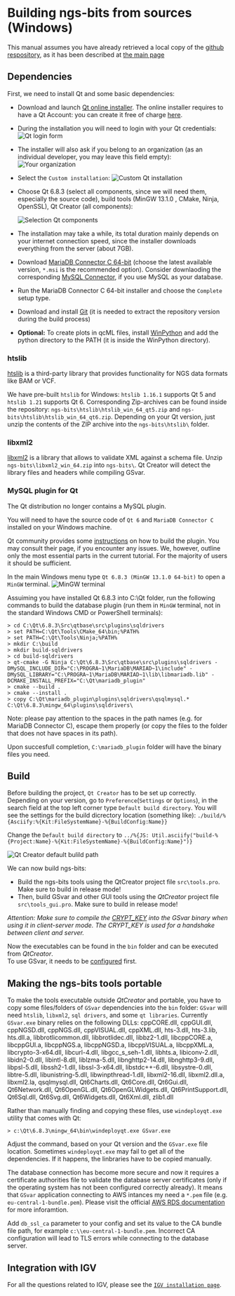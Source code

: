 # Building ngs-bits from sources (Windows)

This manual assumes you have already retrieved a local copy of the [github respository](https://github.com/imgag/ngs-bits), as it has been described at [the main page](../README.md)

## Dependencies

First, we need to install Qt and some basic dependencies:

* Download and launch [Qt online installer](https://www.qt.io/download-qt-installer-oss). The online installer requires to have a Qt Account: you can create it free of charge [here](https://login.qt.io/login).
* During the installation you will need to login with your Qt credentials:
![Qt login form](qt-installer-account.png)
* The installer will also ask if you belong to an organization (as an individual developer, you may leave this field empty): ![Your organization](qt-installer-organization.png)
* Select the `Custom installation`:
![Custom Qt installation](qt-installer-custom.png)
* Choose Qt 6.8.3 (select all components, since we will need them, especially the source code), build tools (MinGW 13.1.0 , CMake, Ninja, OpenSSL), Qt Creator (all components):

  ![Selection Qt components](qt-installer-components.png)
* The installation may take a while, its total duration mainly depends on your internet connection speed, since the installer downloads everything from the server (about 7GB).
* Download [MariaDB Connector C 64-bit](https://downloads.mariadb.com/Connectors/c/) (choose the latest available version, `*.msi` is the recommended option). Consider downlaoding the corresponding [MySQL Connector](https://dev.mysql.com/downloads/connector/cpp/), if you use MySQL as your database.
* Run the MariaDB Connector C 64-bit installer and choose the `Complete` setup type.
* Download and install [Git](https://git-scm.com/download/win) (it is needed to extract the repository version during the build process)
* **Optional:** To create plots in qcML files, install [WinPython](http://winpython.github.io/) and add the python directory to the PATH (it is inside the WinPython directory).

### htslib

[htslib](https://github.com/samtools/htslib) is a third-party library that provides functionality for NGS data formats like BAM or VCF.

We have pre-built `htslib` for Windows: `htslib 1.16.1` supports Qt 5 and `htslib 1.21` supports Qt 6. Corresponding Zip-archives can be found inside the repository: `ngs-bits\htslib\htslib_win_64_qt5.zip` and `ngs-bits\htslib\htslib_win_64_qt6.zip`. Depending on your Qt version, just unzip the contents of the ZIP archive into the `ngs-bits\htslib\` folder.

### libxml2

[libxml2](https://github.com/GNOME/libxml2) is a library that allows to validate XML against a schema file. Unzip `ngs-bits\libxml2_win_64.zip` into `ngs-bits\`. Qt Creator will detect the library files and headers while compiling GSvar.

### MySQL plugin for Qt

The Qt distribution no longer contains a MySQL plugin.

You will need to have the source code of `Qt 6` and `MariaDB Connector C` installed on your Windows machine.

Qt community provides some [instructions](https://doc.qt.io/qt-6/sql-driver.html) on how to build the plugin. You may consult their page, if you encounter any issues. We, however, outline only the most essential parts in the current tutorial. For the majority of users it should be sufficient.

In the main Windows menu type `Qt 6.8.3 (MinGW 13.1.0 64-bit)` to open a `MinGW` terminal.
![MinGW terminal](mingw-terminal.png)

Assuiming you have installed Qt 6.8.3 into C:\Qt folder, run the following commands to build the database plugin (run them in `MinGW` terminal, not in the standard Windows CMD or PowerShell terminals):
	
	> cd C:\Qt\6.8.3\Src\qtbase\src\plugins\sqldrivers
	> set PATH=C:\Qt\Tools\CMake_64\bin;%PATH%
	> set PATH=C:\Qt\Tools\Ninja;%PATH%
	> mkdir C:\build
	> mkdir build-sqldrivers
	> cd build-sqldrivers
	> qt-cmake -G Ninja C:\Qt\6.8.3\Src\qtbase\src\plugins\sqldrivers -DMySQL_INCLUDE_DIR="C:\PROGRA~1\MariaDB\MARIAD~1\include" -DMySQL_LIBRARY="C:\PROGRA~1\MariaDB\MARIAD~1\lib\libmariadb.lib" -DCMAKE_INSTALL_PREFIX="C:\Qt\mariadb_plugin"
	> cmake --build .
	> cmake --install .
	> copy C:\Qt\mariadb_plugin\plugins\sqldrivers\qsqlmysql.* C:\Qt\6.8.3\mingw_64\plugins\sqldrivers\

Note: please pay attention to the spaces in the path names (e.g. for MariaDB Connector C), escape them properly (or copy the files to the folder that does not have spaces in its path).

Upon succesfull completion, `C:\mariadb_plugin` folder will have the binary files you need.


## Build

Before building the project, `Qt Creator` has to be set up correctly. Depending on your version, go to `Preference`(`Settings` or `Options`), in the search field at the top left corner type `Default build directory`. You will see the settings for the build dicrectory location (something like): `./build/%{Asciify:%{Kit:FileSystemName}-%{BuildConfig:Name}}`

Change the `Default build directory` to `../%{JS: Util.asciify("build-%{Project:Name}-%{Kit:FileSystemName}-%{BuildConfig:Name}")}`

![Qt Creator default bulild path](qt-creator-options.png)

We can now build ngs-bits:

* Build the ngs-bits tools using the QtCreator project file `src\tools.pro`. Make sure to build in release mode!  
* Then, build GSvar and other GUI tools using the *QtCreator* project file `src\tools_gui.pro`. Make sure to build in release mode!  

*Attention: Make sure to compile the [CRYPT_KEY](../GSvar/encrypt_settings.md) into the GSvar binary when using it in client-server mode. The CRYPT_KEY is used for a handshake between client and server.*

Now the executables can be found in the `bin` folder and can be executed from *QtCreator*.  
To use GSvar, it needs to be [configured](GSvar/configuration.md) first.


## Making the ngs-bits tools portable

To make the tools executable outside *QtCreator* and portable, you have to copy some files/folders of `GSvar` dependencies into the `bin` folder: `GSvar` will need `htslib`, `libxml2`, `sql drivers`, and some `qt libraries`. Currently `GSvar.exe` binary relies on the following DLLs: cppCORE.dll, cppGUI.dll, cppNGSD.dll, cppNGS.dll, cppVISUAL.dll, cppXML.dll, hts-3.dll, hts-3.lib, hts.dll.a, libbrotlicommon.dll, libbrotlidec.dll, libbz2-1.dll, libcppCORE.a, libcppGUI.a, libcppNGS.a, libcppNGSD.a, libcppVISUAL.a, libcppXML.a, libcrypto-3-x64.dll, libcurl-4.dll, libgcc_s_seh-1.dll, libhts.a, libiconv-2.dll, libidn2-0.dll, libintl-8.dll, liblzma-5.dll, libnghttp2-14.dll, libnghttp3-9.dll, libpsl-5.dll, libssh2-1.dll, libssl-3-x64.dll, libstdc++-6.dll, libsystre-0.dll, libtre-5.dll, libunistring-5.dll, libwinpthread-1.dll, libxml2-16.dll, libxml2.dll.a, libxml2.la, qsqlmysql.dll, Qt6Charts.dll, Qt6Core.dll, Qt6Gui.dll, Qt6Network.dll, Qt6OpenGL.dll, Qt6OpenGLWidgets.dll, Qt6PrintSupport.dll, Qt6Sql.dll, Qt6Svg.dll, Qt6Widgets.dll, Qt6Xml.dll, zlib1.dll

Rather than manually finding and copying these files, use `windeployqt.exe` utility that comes with Qt:

    > c:\Qt\6.8.3\mingw_64\bin\windeployqt.exe GSvar.exe

Adjust the command, based on your Qt version and the `GSvar.exe` file location. Sometimes `windeployqt.exe` may fail to get all of the dependencies. If it happens, the linbraries have to be copied manually.

The database connection has become more secure and now it requires a certificate authorities file to validate the database server certificates (only if the operating system has not been configured correctly already). It means that `GSvar` application connecting to AWS intances my need a `*.pem` file (e.g. `eu-central-1-bundle.pem`). Please visit the official [AWS RDS documentation](https://docs.aws.amazon.com/AmazonRDS/latest/UserGuide/UsingWithRDS.SSL.html) for more inforamtion.

Add `db_ssl_ca` parameter to your config and set its value to the CA bundle file path, for example `c:\\eu-central-1-bundle.pem`. Incorrect CA configuration will lead to TLS errors while connecting to the database server.

## Integration with IGV

For all the questions related to IGV, please see the [`IGV installation page`](GSvar\install_igv.md).

